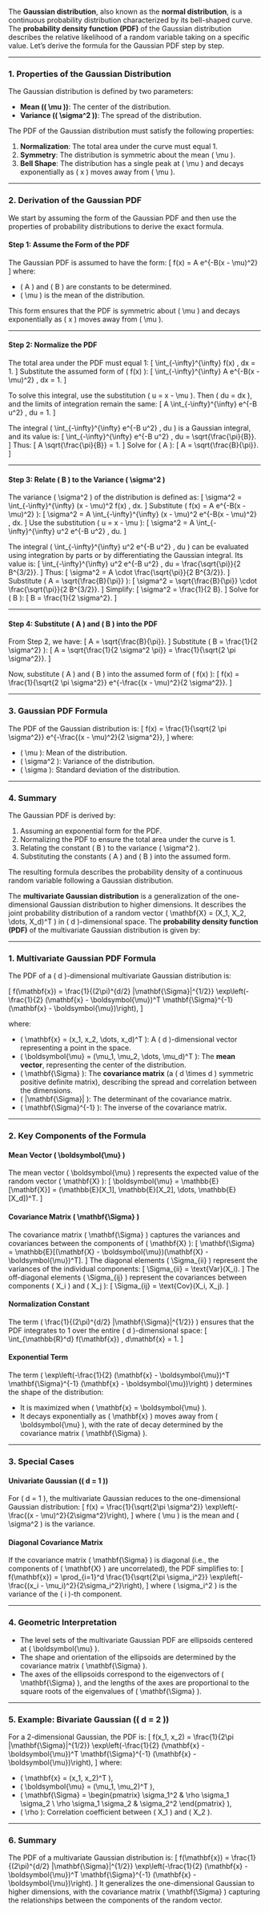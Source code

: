 The **Gaussian distribution**, also known as the **normal distribution**, is a continuous probability distribution characterized by its bell-shaped curve. The **probability density function (PDF)** of the Gaussian distribution describes the relative likelihood of a random variable taking on a specific value. Let’s derive the formula for the Gaussian PDF step by step.

---

### **1. Properties of the Gaussian Distribution**
The Gaussian distribution is defined by two parameters:
- **Mean (\( \mu \))**: The center of the distribution.
- **Variance (\( \sigma^2 \))**: The spread of the distribution.

The PDF of the Gaussian distribution must satisfy the following properties:
1. **Normalization**: The total area under the curve must equal 1.
2. **Symmetry**: The distribution is symmetric about the mean \( \mu \).
3. **Bell Shape**: The distribution has a single peak at \( \mu \) and decays exponentially as \( x \) moves away from \( \mu \).

---

### **2. Derivation of the Gaussian PDF**
We start by assuming the form of the Gaussian PDF and then use the properties of probability distributions to derive the exact formula.

#### **Step 1: Assume the Form of the PDF**
The Gaussian PDF is assumed to have the form:
\[
f(x) = A e^{-B(x - \mu)^2}
\]
where:
- \( A \) and \( B \) are constants to be determined.
- \( \mu \) is the mean of the distribution.

This form ensures that the PDF is symmetric about \( \mu \) and decays exponentially as \( x \) moves away from \( \mu \).

---

#### **Step 2: Normalize the PDF**
The total area under the PDF must equal 1:
\[
\int_{-\infty}^{\infty} f(x) \, dx = 1.
\]
Substitute the assumed form of \( f(x) \):
\[
\int_{-\infty}^{\infty} A e^{-B(x - \mu)^2} \, dx = 1.
\]

To solve this integral, use the substitution \( u = x - \mu \). Then \( du = dx \), and the limits of integration remain the same:
\[
A \int_{-\infty}^{\infty} e^{-B u^2} \, du = 1.
\]

The integral \( \int_{-\infty}^{\infty} e^{-B u^2} \, du \) is a Gaussian integral, and its value is:
\[
\int_{-\infty}^{\infty} e^{-B u^2} \, du = \sqrt{\frac{\pi}{B}}.
\]
Thus:
\[
A \sqrt{\frac{\pi}{B}} = 1.
\]
Solve for \( A \):
\[
A = \sqrt{\frac{B}{\pi}}.
\]

---

#### **Step 3: Relate \( B \) to the Variance \( \sigma^2 \)**
The variance \( \sigma^2 \) of the distribution is defined as:
\[
\sigma^2 = \int_{-\infty}^{\infty} (x - \mu)^2 f(x) \, dx.
\]
Substitute \( f(x) = A e^{-B(x - \mu)^2} \):
\[
\sigma^2 = A \int_{-\infty}^{\infty} (x - \mu)^2 e^{-B(x - \mu)^2} \, dx.
\]
Use the substitution \( u = x - \mu \):
\[
\sigma^2 = A \int_{-\infty}^{\infty} u^2 e^{-B u^2} \, du.
\]

The integral \( \int_{-\infty}^{\infty} u^2 e^{-B u^2} \, du \) can be evaluated using integration by parts or by differentiating the Gaussian integral. Its value is:
\[
\int_{-\infty}^{\infty} u^2 e^{-B u^2} \, du = \frac{\sqrt{\pi}}{2 B^{3/2}}.
\]
Thus:
\[
\sigma^2 = A \cdot \frac{\sqrt{\pi}}{2 B^{3/2}}.
\]
Substitute \( A = \sqrt{\frac{B}{\pi}} \):
\[
\sigma^2 = \sqrt{\frac{B}{\pi}} \cdot \frac{\sqrt{\pi}}{2 B^{3/2}}.
\]
Simplify:
\[
\sigma^2 = \frac{1}{2 B}.
\]
Solve for \( B \):
\[
B = \frac{1}{2 \sigma^2}.
\]

---

#### **Step 4: Substitute \( A \) and \( B \) into the PDF**
From Step 2, we have:
\[
A = \sqrt{\frac{B}{\pi}}.
\]
Substitute \( B = \frac{1}{2 \sigma^2} \):
\[
A = \sqrt{\frac{1}{2 \sigma^2 \pi}} = \frac{1}{\sqrt{2 \pi \sigma^2}}.
\]

Now, substitute \( A \) and \( B \) into the assumed form of \( f(x) \):
\[
f(x) = \frac{1}{\sqrt{2 \pi \sigma^2}} e^{-\frac{(x - \mu)^2}{2 \sigma^2}}.
\]

---

### **3. Gaussian PDF Formula**
The PDF of the Gaussian distribution is:
\[
f(x) = \frac{1}{\sqrt{2 \pi \sigma^2}} e^{-\frac{(x - \mu)^2}{2 \sigma^2}},
\]
where:
- \( \mu \): Mean of the distribution.
- \( \sigma^2 \): Variance of the distribution.
- \( \sigma \): Standard deviation of the distribution.

---

### **4. Summary**
The Gaussian PDF is derived by:
1. Assuming an exponential form for the PDF.
2. Normalizing the PDF to ensure the total area under the curve is 1.
3. Relating the constant \( B \) to the variance \( \sigma^2 \).
4. Substituting the constants \( A \) and \( B \) into the assumed form.

The resulting formula describes the probability density of a continuous random variable following a Gaussian distribution.

The **multivariate Gaussian distribution** is a generalization of the one-dimensional Gaussian distribution to higher dimensions. It describes the joint probability distribution of a random vector \( \mathbf{X} = (X_1, X_2, \dots, X_d)^T \) in \( d \)-dimensional space. The **probability density function (PDF)** of the multivariate Gaussian distribution is given by:

---

### **1. Multivariate Gaussian PDF Formula**
The PDF of a \( d \)-dimensional multivariate Gaussian distribution is:

\[
f(\mathbf{x}) = \frac{1}{(2\pi)^{d/2} |\mathbf{\Sigma}|^{1/2}} \exp\left(-\frac{1}{2} (\mathbf{x} - \boldsymbol{\mu})^T \mathbf{\Sigma}^{-1} (\mathbf{x} - \boldsymbol{\mu})\right),
\]

where:
- \( \mathbf{x} = (x_1, x_2, \dots, x_d)^T \): A \( d \)-dimensional vector representing a point in the space.
- \( \boldsymbol{\mu} = (\mu_1, \mu_2, \dots, \mu_d)^T \): The **mean vector**, representing the center of the distribution.
- \( \mathbf{\Sigma} \): The **covariance matrix** (a \( d \times d \) symmetric positive definite matrix), describing the spread and correlation between the dimensions.
- \( |\mathbf{\Sigma}| \): The determinant of the covariance matrix.
- \( \mathbf{\Sigma}^{-1} \): The inverse of the covariance matrix.

---

### **2. Key Components of the Formula**

#### **Mean Vector \( \boldsymbol{\mu} \)**
The mean vector \( \boldsymbol{\mu} \) represents the expected value of the random vector \( \mathbf{X} \):
\[
\boldsymbol{\mu} = \mathbb{E}[\mathbf{X}] = (\mathbb{E}[X_1], \mathbb{E}[X_2], \dots, \mathbb{E}[X_d])^T.
\]

#### **Covariance Matrix \( \mathbf{\Sigma} \)**
The covariance matrix \( \mathbf{\Sigma} \) captures the variances and covariances between the components of \( \mathbf{X} \):
\[
\mathbf{\Sigma} = \mathbb{E}[(\mathbf{X} - \boldsymbol{\mu})(\mathbf{X} - \boldsymbol{\mu})^T].
\]
The diagonal elements \( \Sigma_{ii} \) represent the variances of the individual components:
\[
\Sigma_{ii} = \text{Var}(X_i).
\]
The off-diagonal elements \( \Sigma_{ij} \) represent the covariances between components \( X_i \) and \( X_j \):
\[
\Sigma_{ij} = \text{Cov}(X_i, X_j).
\]

#### **Normalization Constant**
The term \( \frac{1}{(2\pi)^{d/2} |\mathbf{\Sigma}|^{1/2}} \) ensures that the PDF integrates to 1 over the entire \( d \)-dimensional space:
\[
\int_{\mathbb{R}^d} f(\mathbf{x}) \, d\mathbf{x} = 1.
\]

#### **Exponential Term**
The term \( \exp\left(-\frac{1}{2} (\mathbf{x} - \boldsymbol{\mu})^T \mathbf{\Sigma}^{-1} (\mathbf{x} - \boldsymbol{\mu})\right) \) determines the shape of the distribution:
- It is maximized when \( \mathbf{x} = \boldsymbol{\mu} \).
- It decays exponentially as \( \mathbf{x} \) moves away from \( \boldsymbol{\mu} \), with the rate of decay determined by the covariance matrix \( \mathbf{\Sigma} \).

---

### **3. Special Cases**

#### **Univariate Gaussian (\( d = 1 \))**
For \( d = 1 \), the multivariate Gaussian reduces to the one-dimensional Gaussian distribution:
\[
f(x) = \frac{1}{\sqrt{2\pi \sigma^2}} \exp\left(-\frac{(x - \mu)^2}{2\sigma^2}\right),
\]
where \( \mu \) is the mean and \( \sigma^2 \) is the variance.

#### **Diagonal Covariance Matrix**
If the covariance matrix \( \mathbf{\Sigma} \) is diagonal (i.e., the components of \( \mathbf{X} \) are uncorrelated), the PDF simplifies to:
\[
f(\mathbf{x}) = \prod_{i=1}^d \frac{1}{\sqrt{2\pi \sigma_i^2}} \exp\left(-\frac{(x_i - \mu_i)^2}{2\sigma_i^2}\right),
\]
where \( \sigma_i^2 \) is the variance of the \( i \)-th component.

---

### **4. Geometric Interpretation**
- The level sets of the multivariate Gaussian PDF are ellipsoids centered at \( \boldsymbol{\mu} \).
- The shape and orientation of the ellipsoids are determined by the covariance matrix \( \mathbf{\Sigma} \).
- The axes of the ellipsoids correspond to the eigenvectors of \( \mathbf{\Sigma} \), and the lengths of the axes are proportional to the square roots of the eigenvalues of \( \mathbf{\Sigma} \).

---

### **5. Example: Bivariate Gaussian (\( d = 2 \))**
For a 2-dimensional Gaussian, the PDF is:
\[
f(x_1, x_2) = \frac{1}{2\pi |\mathbf{\Sigma}|^{1/2}} \exp\left(-\frac{1}{2} (\mathbf{x} - \boldsymbol{\mu})^T \mathbf{\Sigma}^{-1} (\mathbf{x} - \boldsymbol{\mu})\right),
\]
where:
- \( \mathbf{x} = (x_1, x_2)^T \),
- \( \boldsymbol{\mu} = (\mu_1, \mu_2)^T \),
- \( \mathbf{\Sigma} = \begin{pmatrix} \sigma_1^2 & \rho \sigma_1 \sigma_2 \\ \rho \sigma_1 \sigma_2 & \sigma_2^2 \end{pmatrix} \),
- \( \rho \): Correlation coefficient between \( X_1 \) and \( X_2 \).

---

### **6. Summary**
The PDF of a multivariate Gaussian distribution is:
\[
f(\mathbf{x}) = \frac{1}{(2\pi)^{d/2} |\mathbf{\Sigma}|^{1/2}} \exp\left(-\frac{1}{2} (\mathbf{x} - \boldsymbol{\mu})^T \mathbf{\Sigma}^{-1} (\mathbf{x} - \boldsymbol{\mu})\right).
\]
It generalizes the one-dimensional Gaussian to higher dimensions, with the covariance matrix \( \mathbf{\Sigma} \) capturing the relationships between the components of the random vector.
